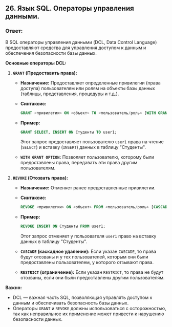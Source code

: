 ## 26. Язык SQL. Операторы управления данными. 

### Ответ: 

В SQL операторы управления данными (DCL, Data Control Language)  предоставляют  средства  для  управления  доступом  к  данным  и  обеспечения  безопасности  базы  данных.  

**Основные операторы DCL:**

1. **`GRANT`  (Предоставить  права):**

    * **Назначение:**  Предоставляет  определенные  привилегии  (права  доступа)  пользователям  или  ролям  на  объекты  базы  данных  (таблицы,  представления,  процедуры  и  т.д.).
    * **Синтаксис:**
      ```sql
      GRANT <привилегии> ON <объект> TO <пользователь/роль> [WITH GRANT OPTION];
      ```
    * **Пример:**
      ```sql
      GRANT SELECT, INSERT ON Студенты TO user1;
      ```
      Этот  запрос  предоставляет  пользователю  `user1`  права  на  чтение  (`SELECT`)  и  вставку  (`INSERT`)  данных  в  таблицу  "Студенты".

    * **`WITH GRANT OPTION`:**  Позволяет  пользователю,  которому  были  предоставлены  права,  передавать  эти  права  другим  пользователям.

2. **`REVOKE`  (Отозвать  права):**

    * **Назначение:**  Отменяет  ранее  предоставленные  привилегии.
    * **Синтаксис:**
      ```sql
      REVOKE <привилегии> ON <объект> FROM <пользователь/роль> [CASCADE | RESTRICT];
      ```
    * **Пример:**
      ```sql
      REVOKE INSERT ON Студенты FROM user1;
      ```
      Этот  запрос  отменяет  у  пользователя  `user1`  право  на  вставку  данных  в  таблицу  "Студенты".

    * **`CASCADE`  (каскадное  удаление):**  Если  указан  `CASCADE`,  то  права  будут  отозваны  и  у  тех  пользователей,  которым  они  были  предоставлены  пользователем,  у  которого  отзывают  права.
    * **`RESTRICT`  (ограничение):**  Если  указан  `RESTRICT`,  то  права  не  будут  отозваны,  если  они  были  предоставлены  другим  пользователям.

**Важно:**

* DCL  —  важная  часть  SQL,  позволяющая  управлять  доступом  к  данным  и  обеспечивать  безопасность  базы  данных.
* Операторы  `GRANT`  и  `REVOKE`  должны  использоваться  с  осторожностью,  так  как  неправильное  их  применение  может  привести  к  нарушению  безопасности  данных.
